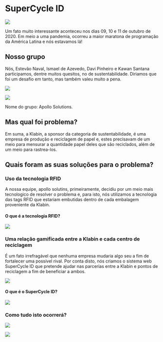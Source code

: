 # SuperCycle ID

![](assets/images/Landpage.PNG)

Um fato muito interessante aconteceu nos dias 09, 10 e 11 de outubro de 2020. Em meio a uma pandemia, ocorreu a maior maratona de programação da América Latina e nós estavamos lá!

## Nosso grupo

Nós, Estevão Naval, Ismael de Azevedo, Davi Pinheiro e Kawan Santana participamos, dentre muitos quesitos, no de sustentabilidade. Diriamos que foi um desafio em tanto, mas também valeu muito a pena. 

![](assets/images/Equipe01.PNG)

![](assets/images/Equipe02.PNG)

Nome do grupo: Apollo Solutions.

## Mas qual foi problema?

Em suma, a Klabin, a sponsor da categoria de sustentabilidade, é uma empresa de produção e reciclagem de papel e, estes precisavam de um meio para mensurar a quantidade papel deles que são reciclados, além de um meio para rastrea-los.



## Quais foram as suas soluções para o problema?

### Uso da tecnologia RFID
A nossa equipe, apollo solutins, primeiramente, decidiu por um meio mais tecnologico de resolver o problema e, para isto, nós utilizamos a tecnologia das tags RFID que estariam embutidas dentro de cada embalagem proveniente da Klabin.

#### O que é a tecnologia RFID?

![](assets/images/TecnologiaRFID.PNG)

### Uma relação gamificada entre a Klabin e cada centro de reciclagem
É um fato irrefragável que nenhuma empresa mudaria algo seu a fim de fortalecer uma possível rival. Por conta disto, nós criamos o sistema web SuperCycle ID que pretende ajudar nas parcerias entre a Klabin e pontos de reciclagem a fim de beneficiar a ambos.

![](assets/images/Gamificacao.PNG)

#### O que é o SuperCycle ID?

![](assets/images/SuperCycle.PNG)


### Como tudo isto ocorrerá?

![](assets/images/Passo01.PNG)

![](assets/images/Passo02.PNG)









